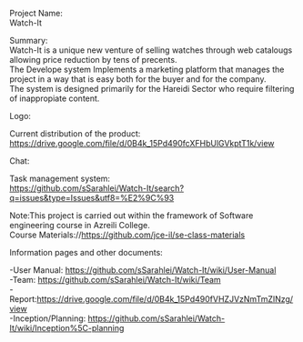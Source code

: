 Project Name:  
Watch-It  

Summary:  
Watch-It is a unique new venture of selling watches through web catalougs allowing price reduction by tens of precents.  
The Develope system Implements a marketing platform that manages the project in a way that is easy both for the buyer and for the company.  
The system is designed primarily for the Hareidi Sector who require filtering of inappropiate content.  

Logo:  

Current distribution of the product:  
https://drive.google.com/file/d/0B4k_15Pd490fcXFHbUlGVkptT1k/view
  
Chat:  

Task management system:  
https://github.com/sSarahlei/Watch-It/search?q=issues&type=Issues&utf8=%E2%9C%93  

Note:This project is carried out within the framework of Software engineering course in Azreili College.  
      Course Materials://https://github.com/jce-il/se-class-materials   

Information pages and other documents:  

-User Manual:  https://github.com/sSarahlei/Watch-It/wiki/User-Manual  
-Team:  https://github.com/sSarahlei/Watch-It/wiki/Team  
-Report:https://drive.google.com/file/d/0B4k_15Pd490fVHZJVzNmTmZINzg/view    
-Inception/Planning: https://github.com/sSarahlei/Watch-It/wiki/Inception%5C-planning    






